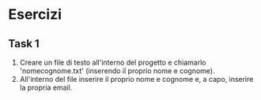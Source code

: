 # Esercizi

## Task 1
1. Creare un file di testo all'interno del progetto e chiamarlo 'nomecognome.txt' (inserendo il proprio nome e cognome).
2. All'interno del file inserire il proprio nome e cognome e, a capo, inserire la propria email.
